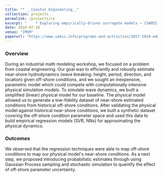 ```yaml
---
title: "* __Coastal Engineering__"
collection: projects
permalink: /projects/ce
excerpt: "    * Exploring empirically-driven surrogate models ~ [SAMSI Workshop, July 2018](https://www.samsi.info/programs-and-activities/2017-2018-education-and-outreach-programs-and-workshops/2018-industrial-math-stat-modeling-workshop-for-graduate-students-july-15-25-2018/)"
date: 2018-07-28
venue: "IMSM"
paperurl: "https://www.samsi.info/programs-and-activities/2017-2018-education-and-outreach-programs-and-workshops/2018-industrial-math-stat-modeling-workshop-for-graduate-students-july-15-25-2018/"
---
```

### Overview
During an industrial math modeling workshop, we focused on a problem from coastal engineering.
Our goal was to efficiently and robustly estimate near-shore hydrodynamics (wave breaking: height, period, direction, and location) given off-shore conditions, and we sought an inexpensive, parametric model which could compete with computationally intensive physical simulation models.
To simulate wave dynamics, we built a simplified (linear) physical model for our baseline.
The physical model allowed us to generate a low-fidelity dataset of near-shore estimated conditions from historical off-shore conditions.
After validating the physical model against historical near-shore conditions, we built a synthetic dataset covering the off-shore condition parameter space and used this data to build empirical regression models (SVR, NNs) for approximating the physical dynamics.

### Outcomes
We observed that the regression techniques were able to map off-shore conditions to map our physical model's near-shore conditions.
As a next step, we proposed introducing probabilistic estimates through using Gaussian Process sampling and stochastic simulation to quantify the effect of off-shore parameter uncertainty.
